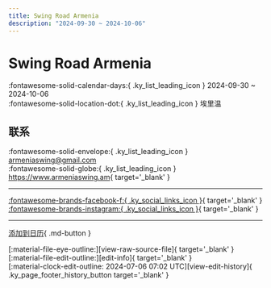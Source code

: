 ```yaml
---
title: Swing Road Armenia
description: "2024-09-30 ~ 2024-10-06"
---
```


# Swing Road Armenia 

:fontawesome-solid-calendar-days:{ .ky_list_leading_icon } 2024-09-30 ~ 2024-10-06  
:fontawesome-solid-location-dot:{ .ky_list_leading_icon } 埃里温  

## 联系

:fontawesome-solid-envelope:{ .ky_list_leading_icon } <armeniaswing@gmail.com>  
:fontawesome-solid-globe:{ .ky_list_leading_icon } <https://www.armeniaswing.am>{ target='_blank' }  

---

 [:fontawesome-brands-facebook-f:{ .ky_social_links_icon }](https://www.facebook.com/swingroadarmenia){ target='_blank' } [:fontawesome-brands-instagram:{ .ky_social_links_icon }](https://instagram.com/swingroadarmenia){ target='_blank' }

---

[添加到日历](https://swing.news/ics/zh-Hans/2024/am/swing-road-armenia-2024.ics){ .md-button }

<div class="ky_page_footer" markdown>
<div class="ky_page_footer_trailing" markdown="span">
[:material-file-eye-outline:][view-raw-source-file]{ target='_blank' }
[:material-file-edit-outline:][edit-info]{ target='_blank' }
</div>
<div class="ky_page_footer_leading" markdown="span">
[:material-clock-edit-outline: 2024-07-06 07:02 UTC][view-edit-history]{ .ky_page_footer_history_button target='_blank' }
</div>
</div>

[view-raw-source-file]: https://github.com/swingdance/events/blob/main/2024/am/swing-road-armenia-2024.json "查看原始源文件"
[edit-info]: https://github.com/swingdance/events/issues/new?assignees=&labels=update+event&projects=&template=03-update_entity.yml&title=%5B2024%2Fam%5D%20Swing%20Road%20Armenia&region=am&year=2024&id=swing-road-armenia-2024&name=Swing%20Road%20Armenia&org_id= "编辑信息"

[view-edit-history]: https://github.com/swingdance/events/commits/main/2024/am/swing-road-armenia-2024.json "查看编辑历史"
